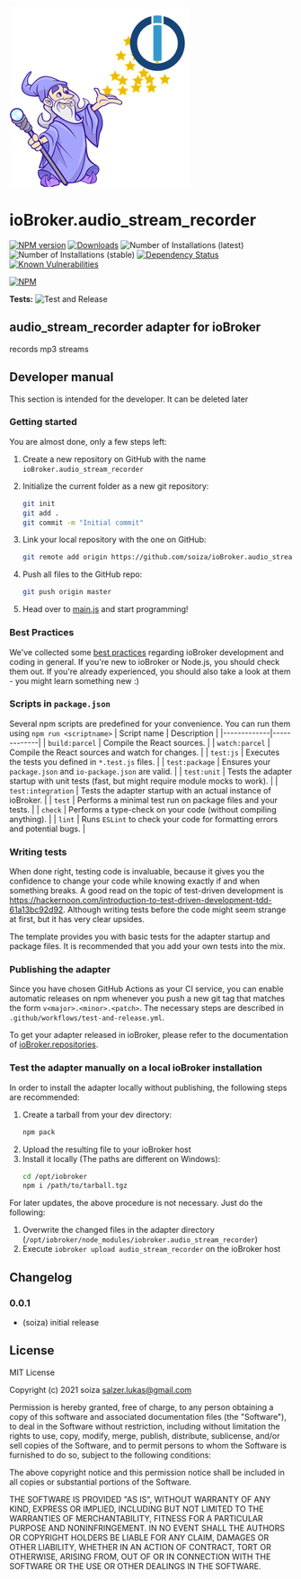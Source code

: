 ![Logo](admin/audio_stream_recorder.png)
# ioBroker.audio_stream_recorder

[![NPM version](http://img.shields.io/npm/v/iobroker.audio_stream_recorder.svg)](https://www.npmjs.com/package/iobroker.audio_stream_recorder)
[![Downloads](https://img.shields.io/npm/dm/iobroker.audio_stream_recorder.svg)](https://www.npmjs.com/package/iobroker.audio_stream_recorder)
![Number of Installations (latest)](http://iobroker.live/badges/audio_stream_recorder-installed.svg)
![Number of Installations (stable)](http://iobroker.live/badges/audio_stream_recorder-stable.svg)
[![Dependency Status](https://img.shields.io/david/soiza/iobroker.audio_stream_recorder.svg)](https://david-dm.org/soiza/iobroker.audio_stream_recorder)
[![Known Vulnerabilities](https://snyk.io/test/github/soiza/ioBroker.audio_stream_recorder/badge.svg)](https://snyk.io/test/github/soiza/ioBroker.audio_stream_recorder)

[![NPM](https://nodei.co/npm/iobroker.audio_stream_recorder.png?downloads=true)](https://nodei.co/npm/iobroker.audio_stream_recorder/)

**Tests:** ![Test and Release](https://github.com/soiza/ioBroker.audio_stream_recorder/workflows/Test%20and%20Release/badge.svg)

## audio_stream_recorder adapter for ioBroker

records mp3 streams

## Developer manual
This section is intended for the developer. It can be deleted later

### Getting started

You are almost done, only a few steps left:
1. Create a new repository on GitHub with the name `ioBroker.audio_stream_recorder`
1. Initialize the current folder as a new git repository:  
	```bash
	git init
	git add .
	git commit -m "Initial commit"
	```
1. Link your local repository with the one on GitHub:  
	```bash
	git remote add origin https://github.com/soiza/ioBroker.audio_stream_recorder
	```

1. Push all files to the GitHub repo:  
	```bash
	git push origin master
	```

1. Head over to [main.js](main.js) and start programming!

### Best Practices
We've collected some [best practices](https://github.com/ioBroker/ioBroker.repositories#development-and-coding-best-practices) regarding ioBroker development and coding in general. If you're new to ioBroker or Node.js, you should
check them out. If you're already experienced, you should also take a look at them - you might learn something new :)

### Scripts in `package.json`
Several npm scripts are predefined for your convenience. You can run them using `npm run <scriptname>`
| Script name | Description |
|-------------|-------------|
| `build:parcel` | Compile the React sources. |
| `watch:parcel` | Compile the React sources and watch for changes. |
| `test:js` | Executes the tests you defined in `*.test.js` files. |
| `test:package` | Ensures your `package.json` and `io-package.json` are valid. |
| `test:unit` | Tests the adapter startup with unit tests (fast, but might require module mocks to work). |
| `test:integration` | Tests the adapter startup with an actual instance of ioBroker. |
| `test` | Performs a minimal test run on package files and your tests. |
| `check` | Performs a type-check on your code (without compiling anything). |
| `lint` | Runs `ESLint` to check your code for formatting errors and potential bugs. |

### Writing tests
When done right, testing code is invaluable, because it gives you the 
confidence to change your code while knowing exactly if and when 
something breaks. A good read on the topic of test-driven development 
is https://hackernoon.com/introduction-to-test-driven-development-tdd-61a13bc92d92. 
Although writing tests before the code might seem strange at first, but it has very 
clear upsides.

The template provides you with basic tests for the adapter startup and package files.
It is recommended that you add your own tests into the mix.

### Publishing the adapter
Since you have chosen GitHub Actions as your CI service, you can 
enable automatic releases on npm whenever you push a new git tag that matches the form 
`v<major>.<minor>.<patch>`. The necessary steps are described in `.github/workflows/test-and-release.yml`.

To get your adapter released in ioBroker, please refer to the documentation 
of [ioBroker.repositories](https://github.com/ioBroker/ioBroker.repositories#requirements-for-adapter-to-get-added-to-the-latest-repository).

### Test the adapter manually on a local ioBroker installation
In order to install the adapter locally without publishing, the following steps are recommended:
1. Create a tarball from your dev directory:  
	```bash
	npm pack
	```
1. Upload the resulting file to your ioBroker host
1. Install it locally (The paths are different on Windows):
	```bash
	cd /opt/iobroker
	npm i /path/to/tarball.tgz
	```

For later updates, the above procedure is not necessary. Just do the following:
1. Overwrite the changed files in the adapter directory (`/opt/iobroker/node_modules/iobroker.audio_stream_recorder`)
1. Execute `iobroker upload audio_stream_recorder` on the ioBroker host

## Changelog

### 0.0.1
* (soiza) initial release

## License
MIT License

Copyright (c) 2021 soiza <salzer.lukas@gmail.com>

Permission is hereby granted, free of charge, to any person obtaining a copy
of this software and associated documentation files (the "Software"), to deal
in the Software without restriction, including without limitation the rights
to use, copy, modify, merge, publish, distribute, sublicense, and/or sell
copies of the Software, and to permit persons to whom the Software is
furnished to do so, subject to the following conditions:

The above copyright notice and this permission notice shall be included in all
copies or substantial portions of the Software.

THE SOFTWARE IS PROVIDED "AS IS", WITHOUT WARRANTY OF ANY KIND, EXPRESS OR
IMPLIED, INCLUDING BUT NOT LIMITED TO THE WARRANTIES OF MERCHANTABILITY,
FITNESS FOR A PARTICULAR PURPOSE AND NONINFRINGEMENT. IN NO EVENT SHALL THE
AUTHORS OR COPYRIGHT HOLDERS BE LIABLE FOR ANY CLAIM, DAMAGES OR OTHER
LIABILITY, WHETHER IN AN ACTION OF CONTRACT, TORT OR OTHERWISE, ARISING FROM,
OUT OF OR IN CONNECTION WITH THE SOFTWARE OR THE USE OR OTHER DEALINGS IN THE
SOFTWARE.